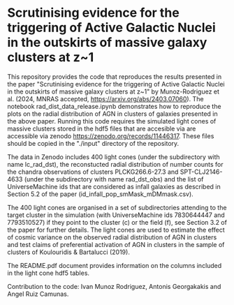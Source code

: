# Scrutinising evidence for the triggering of Active Galactic Nuclei in the outskirts of massive galaxy clusters at z~1

This repository provides the code that reproduces the results presented in the paper "Scrutinising evidence for the triggering of Active Galactic Nuclei in the outskirts of massive galaxy clusters at z~1" by Munoz-Rodriguez et al. (2024, MNRAS accepted, https://arxiv.org/abs/2403.07060). The notebook rad_dist_data_release.ipynb demonstrates how to reproduce the plots on the radial distribution of AGN in clusters of galaxies presented in the above paper. Running this code requires the simulated light cones of massive clusters stored in the hdf5 files that are accesible via are accessible via zenodo https://zenodo.org/records/11446317. These files should be copied in the "./input" directory of the repository. 

The data in Zenodo includes 400 light cones (under the subdirectory with name lc_rad_dst), the reconstucted radial distribution of number counts for the chandra observations of clusters PLCKG266.6-27.3 and SPT-CLJ2146-4633 (under the subdirectory with name rad_dst_obs) and the list of UniverseMachine ids that are considered as infall galaxies as described in Section 5.2 of the paper (id_infall_pop_smMask_mDMmask.csv). 

The 400 light cones are organised in a set of subdirectories attending to the target cluster in the simulation (with UniverseMachine ids 7830644447 and 7793510527) if they point to the cluster (c) or the field (f), see Section 3.2 of the paper for further details. The light cones are used to estimate the effect of cosmic variance on the observed radial distribution of AGN in clusters and test claims of preferential activation of AGN in clusters in the sample of clusters of Koulouridis & Bartalucci (2019).

The README.pdf document provides information on the columns included in the light cone hdf5 tables.

Contribution to the code: Ivan Munoz Rodriguez, Antonis Georgakakis and Angel Ruiz Camunas.
